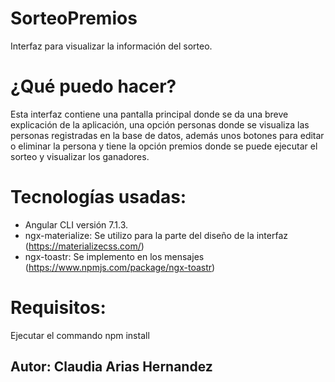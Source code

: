 # SorteoPremios

Interfaz para visualizar la información del sorteo.

# ¿Qué puedo hacer?
Esta interfaz contiene una pantalla principal donde se da una breve explicación de la aplicación, una opción personas donde se visualiza las personas registradas en la base de datos, además unos botones para editar o eliminar la persona y tiene la opción premios donde se puede ejecutar el sorteo y visualizar los ganadores.


# Tecnologías usadas:
-	Angular CLI versión 7.1.3.
-	ngx-materialize: Se utilizo para la parte del diseño de la interfaz (https://materializecss.com/) 
-	ngx-toastr: Se implemento en los mensajes (https://www.npmjs.com/package/ngx-toastr)

# Requisitos:
Ejecutar el commando npm install


## Autor: Claudia Arias Hernandez




